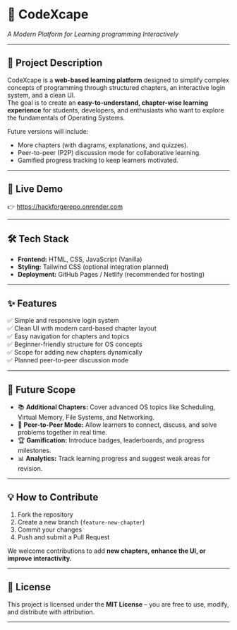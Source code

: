 # 📖 CodeXcape  
*A Modern Platform for Learning programming Interactively*

---

## 🚀 Project Description  
CodeXcape is a **web-based learning platform** designed to simplify complex concepts of programming through structured chapters, an interactive login system, and a clean UI.  
The goal is to create an **easy-to-understand, chapter-wise learning experience** for students, developers, and enthusiasts who want to explore the fundamentals of Operating Systems.

Future versions will include:  
- More chapters (with diagrams, explanations, and quizzes).  
- Peer-to-peer (P2P) discussion mode for collaborative learning.  
- Gamified progress tracking to keep learners motivated.  

---

## 🔗 Live Demo  
👉 https://hackforgerepo.onrender.com

---

## 🛠 Tech Stack  
- **Frontend:** HTML, CSS, JavaScript (Vanilla)  
- **Styling:** Tailwind CSS (optional integration planned)  
- **Deployment:** GitHub Pages / Netlify (recommended for hosting)  

---

## ✨ Features  
✅ Simple and responsive login system  
✅ Clean UI with modern card-based chapter layout  
✅ Easy navigation for chapters and topics  
✅ Beginner-friendly structure for OS concepts  
✅ Scope for adding new chapters dynamically  
✅ Planned peer-to-peer discussion mode  

---

## 📌 Future Scope  
- 📚 **Additional Chapters:** Cover advanced OS topics like Scheduling, Virtual Memory, File Systems, and Networking.  
- 🤝 **Peer-to-Peer Mode:** Allow learners to connect, discuss, and solve problems together in real time.  
- 🏆 **Gamification:** Introduce badges, leaderboards, and progress milestones.  
- 📊 **Analytics:** Track learning progress and suggest weak areas for revision.  

---

## 💡 How to Contribute  
1. Fork the repository  
2. Create a new branch (`feature-new-chapter`)  
3. Commit your changes  
4. Push and submit a Pull Request  

We welcome contributions to add **new chapters, enhance the UI, or improve interactivity.**

---

## 📜 License  
This project is licensed under the **MIT License** – you are free to use, modify, and distribute with attribution.

---
